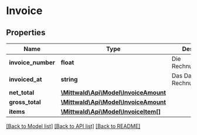 # Invoice

## Properties
Name | Type | Description | Notes
------------ | ------------- | ------------- | -------------
**invoice_number** | **float** | Die Rechnungsnummer | 
**invoiced_at** | **string** | Das Datum der Rechnungsstellung | 
**net_total** | [**\Mittwald\Api\Model\InvoiceAmount**](InvoiceAmount.md) |  | 
**gross_total** | [**\Mittwald\Api\Model\InvoiceAmount**](InvoiceAmount.md) |  | 
**items** | [**\Mittwald\Api\Model\InvoiceItem[]**](InvoiceItem.md) |  | 

[[Back to Model list]](../../README.md#documentation-for-models) [[Back to API list]](../../README.md#documentation-for-api-endpoints) [[Back to README]](../../README.md)

